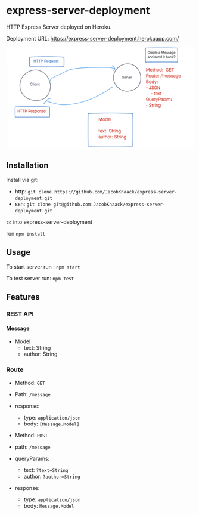 # express-server-deployment

HTTP Express Server deployed on Heroku.

Deployment URL: https://express-server-deployment.herokuapp.com/

![Data Flow](/UML.png)

## Installation

Install via git:

* http: `git clone https://github.com/JacobKnaack/express-server-deployment.git`
* ssh: `git clone git@github.com:JacobKnaack/express-server-deployment.git`

`cd` into express-server-deployment

run `npm install`

## Usage

To start server run : `npm start`

To test server run: `npm test`

## Features

### REST API

#### Message

* Model
  * text: String
  * author: String

### Route

* Method: `GET`
* Path: `/message`
* response:
  * type: `application/json`
  * body: `[Message.Model]`

* Method: `POST`
* path: `/message`
* queryParams:
  * text: `?text=String`
  * author: `?author=String`
* response:
  * type: `application/json`
  * body: `Message.Model`
